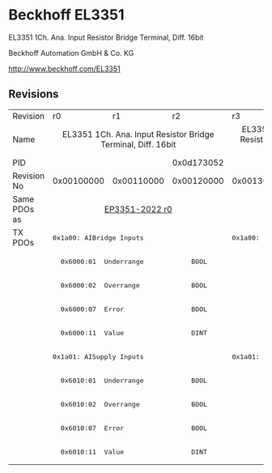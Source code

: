 # Beckhoff EL3351

EL3351 1Ch. Ana. Input Resistor Bridge Terminal, Diff. 16bit 

Beckhoff Automation GmbH & Co. KG

http://www.beckhoff.com/EL3351

## Revisions
<table>
<tr >
<td>Revision</td>
<td><div class="foo">r0</div></td>
<td><div class="foo">r1</div></td>
<td><div class="foo">r2</div></td>
<td><div class="foo">r3</div></td>
<td><div class="foo">r4</div></td>
</tr>
<tr >
<td>Name</td>
<td colspan=3 align="center"><div class="foo">EL3351 1Ch. Ana. Input Resistor Bridge Terminal, Diff. 16bit </div></td>
<td colspan=2 align="center"><div class="foo">EL3351 1Ch. Ana. Input Resistor Bridge Terminal, Diff. 16bit</div></td>
</tr>
<tr >
<td>PID</td>
<td colspan=5 align="center"><div class="foo">0x0d173052</div></td>
</tr>
<tr >
<td>Revision No</td>
<td>0x00100000</td>
<td>0x00110000</td>
<td>0x00120000</td>
<td>0x00130000</td>
<td>0x00140000</td>
</tr>
<tr >
<td>Same PDOs as</td>
<td colspan=3 align="center"><a href="EP3351-2022">EP3351-2022 r0</a></td>
<td colspan=2 align="center"></td>
</tr>
<tr class="txpdo pdosection">
<td rowspan=10 valign=top>TX PDOs</td>
<td colspan=3 align="left"><pre>0x1a00: AIBridge Inputs </pre></td>
<td colspan=2 align="left"><pre>0x1a00: AIBridge Inputs</pre></td>
<td></td>
</tr>
<tr class="txpdo">
<td colspan=5 align="left"><pre>  0x6000:01  Underrange            BOOL</pre></td>
</tr>
<tr class="txpdo">
<td colspan=5 align="left"><pre>  0x6000:02  Overrange             BOOL</pre></td>
</tr>
<tr class="txpdo">
<td colspan=5 align="left"><pre>  0x6000:07  Error                 BOOL</pre></td>
</tr>
<tr class="txpdo">
<td colspan=5 align="left"><pre>  0x6000:11  Value                 DINT</pre></td>
</tr>
<tr class="txpdo pdosection">
<td colspan=3 align="left"><pre>0x1a01: AISupply Inputs </pre></td>
<td colspan=2 align="left"><pre>0x1a01: AISupply Inputs</pre></td>
</tr>
<tr class="txpdo">
<td colspan=5 align="left"><pre>  0x6010:01  Underrange            BOOL</pre></td>
</tr>
<tr class="txpdo">
<td colspan=5 align="left"><pre>  0x6010:02  Overrange             BOOL</pre></td>
</tr>
<tr class="txpdo">
<td colspan=5 align="left"><pre>  0x6010:07  Error                 BOOL</pre></td>
</tr>
<tr class="txpdo">
<td colspan=5 align="left"><pre>  0x6010:11  Value                 DINT</pre></td>
</tr>
</table>
